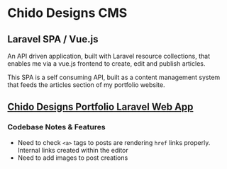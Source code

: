 # Chido Designs CMS

## Laravel SPA /  Vue.js 

An API driven application, built with Laravel resource collections, that enables me via a vue.js frontend to create, edit and publish articles. 

This SPA is a self consuming API, built as a content management system that feeds the articles section of my portfolio website. 

## [Chido Designs Portfolio Laravel Web App](https://chidodesigns.co.uk)

### Codebase Notes & Features
- Need to check `<a>` tags to posts are rendering `href` links properly. Internal links created within the editor
- Need to add images to post creations
